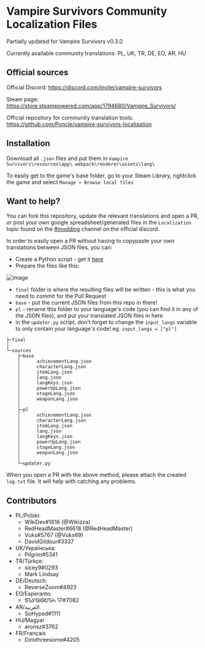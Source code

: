 # Vampire Survivors Community Localization Files

Partially updated for Vampire Survivors v0.3.0

Currently available community translations: PL, UK, TR, DE, EO, AR, HU

## Official sources

Official Discord: https://discord.com/invite/vampire-survivors

Steam page: https://store.steampowered.com/app/1794680/Vampire_Survivors/

Official repository for community translation tools: https://github.com/Poncle/vampire-survivors-localisation

## Installation

Download all `.json` files and put them in `Vampire Survivors\resources\app\.webpack\renderer\assets\lang\`

To easily get to the game's base folder, go to your Steam Library, rightclick the game and select `Manage > Browse local files`

## Want to help?

You can fork this repository, update the relevant translations and open a PR, or post your own google spreadsheet/generated files in the `Localization` topic found on the [#modding](https://discord.com/channels/904353235006017556/937659884470693908) channel on the official discord.

In order to easily open a PR without having to copypaste your own translations between JSON files, you can:
* Create a Python script - get it [here](https://gist.github.com/Vuks69/71345df52392ace544d2f2d4ffd68474)
* Prepare the files like this:

![image](https://user-images.githubusercontent.com/51289041/156632913-dc6b7e08-b2ea-4272-a7c6-71266e3035f1.png)
* `final` folder is where the resulting files will be written - this is what you need to commit for the Pull Request
* `base` - put the current JSON files from this repo in there!
* `pl` - rename this folder to your language's code (you can find it in any of the JSON files), and put your translated JSON files in here
* in the `updater.py` script, don't forget to change the `input_langs` variable to only contain your language's code! eg. `input_langs = ["pl"]`

```
├─final
│
└─sources
    ├─base
    │      achievementLang.json
    │      characterLang.json
    │      itemLang.json
    │      lang.json
    │      langKeys.json
    │      powerUpLang.json
    │      stageLang.json
    │      weaponLang.json
    │
    ├─pl
    │      achievementLang.json
    │      characterLang.json
    │      itemLang.json
    │      lang.json
    │      langKeys.json
    │      powerUpLang.json
    │      stageLang.json
    │      weaponLang.json
    │
    └─updater.py
```

When you open a PR with the above method, please attach the created `log.txt` file. It will help with catching any problems.

## Contributors
* PL/Polski:
  * WikiDev#1816 (@Wikizza)
  * RedHeadMaster#6618 (@RedHeadMaster)
  * Vuks#5767 (@Vuks69)
  * DavidGildour#3337
* UK/Українська:
  * Pilgrim#5341
* TR/Türkçe:
  * sicey9#0293
  * Mark Lindsay
* DE/Deutsch:
  * ReverseZoom#4923
* EO/Esperanto:
  * ᏕᏖᎩᎶᎥᎶᎧᏖᏂ ♡#7082
* AR/العربية
  * SoHyped#1111
* HU/Magyar
  * aronsz#3762
* FR/Français
  * Dimithreesome#4205

